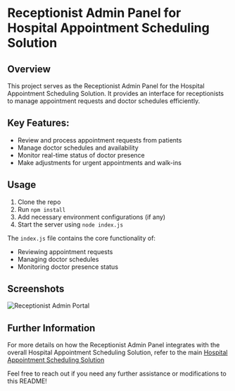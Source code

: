 # Receptionist Admin Panel for Hospital Appointment Scheduling Solution

## Overview

This project serves as the Receptionist Admin Panel for the Hospital Appointment Scheduling Solution. It provides an interface for receptionists to manage appointment requests and doctor schedules efficiently.

## Key Features:

- Review and process appointment requests from patients
- Manage doctor schedules and availability
- Monitor real-time status of doctor presence
- Make adjustments for urgent appointments and walk-ins

## Usage

1. Clone the repo
2. Run `npm install`
3. Add necessary environment configurations (if any)
4. Start the server using `node index.js`

The `index.js` file contains the core functionality of:

- Reviewing appointment requests
- Managing doctor schedules
- Monitoring doctor presence status

## Screenshots

<img src="https://github.com/Dhaval-pathak/SIH-Hackathon-Admin-panel/assets/93087161/4188710c-4a55-4699-b3bc-b5dc67f60fe3" alt="Receptionist Admin Portal" >



## Further Information

For more details on how the Receptionist Admin Panel integrates with the overall Hospital Appointment Scheduling Solution, refer to the main [Hospital Appointment Scheduling Solution](https://github.com/Dhaval-pathak/SIH-Hackathon)


Feel free to reach out if you need any further assistance or modifications to this README!
